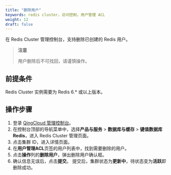 ```yaml
---
title: "删除用户"
keywords: redis cluster，访问控制，用户管理 ACL
weight: 12
draft: false
---
```


在 Redis Cluster 管理控制台，支持删除已创建的 Redis 用户。

> **注意**
>
> 用户删除后不可找回，请谨慎操作。

## 前提条件

Redis Cluster 实例需要为 Redis 6.* 或以上版本。

## 操作步骤

1. 登录  [QingCloud 管理控制台](https://console.qingcloud.com/login)。
2. 在控制台顶部的导航菜单中，选择**产品与服务** > **数据库与缓存** > **键值数据库 Redis**，进入 Redis Cluster 管理页面。
3. 点击集群 ID，进入详情页面。
4. 在**用户管理ACL**页签的用户列表中，找到需要删除的用户。
5. 点击**操作**列的**删除用户**，弹出删除用户确认框。
6. 确认信息无误后，点击**提交**。
   提交后，集群状态为**更新中**，待状态变为**活跃**即删除成功。

